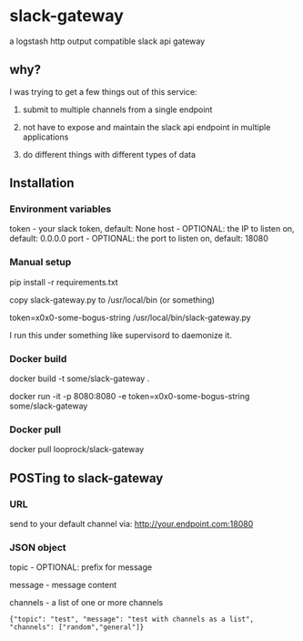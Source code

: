 # slack-gateway
a logstash http output compatible slack api gateway

## why?

I was trying to get a few things out of this service:

1. submit to multiple channels from a single endpoint

2. not have to expose and maintain the slack api endpoint in multiple applications

3. do different things with different types of data

## Installation

### Environment variables
token - your slack token, default: None
host - OPTIONAL: the IP to listen on, default: 0.0.0.0
port - OPTIONAL: the port to listen on, default: 18080


### Manual setup
pip install -r requirements.txt

copy slack-gateway.py to /usr/local/bin (or something)

token=x0x0-some-bogus-string /usr/local/bin/slack-gateway.py

I run this under something like supervisord to daemonize it.

### Docker build
docker build -t some/slack-gateway .

docker run -it -p 8080:8080 -e token=x0x0-some-bogus-string some/slack-gateway

### Docker pull

docker pull looprock/slack-gateway

## POSTing to slack-gateway

### URL

send to your default channel via: http://your.endpoint.com:18080

### JSON object

topic - OPTIONAL: prefix for message

message - message content

channels -  a list of one or more channels

```
{"topic": "test", "message": "test with channels as a list", "channels": ["random","general"]}
```
